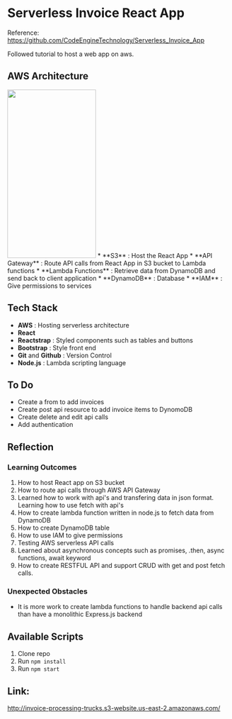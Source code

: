 # Serverless Invoice React App

Reference: https://github.com/CodeEngineTechnology/Serverless_Invoice_App

Followed tutorial to host a web app on aws. 

## AWS Architecture
<img src="https://github.com/sarbjot-14/dynamic_dcf/blob/master/Screenshot_20210825-114536.jpg" width="200" height="380">
* **S3** : Host the React App 
* **API Gateway** : Route API calls from React App in S3 bucket to Lambda functions
* **Lambda Functions** : Retrieve data from DynamoDB and send back to client application
* **DynamoDB** : Database
* **IAM** : Give permissions to services


## Tech Stack
* **AWS** : Hosting serverless architecture
* **React**
* **Reactstrap** : Styled components such as tables and buttons
* **Bootstrap** : Style front end
* **Git** and **Github** : Version Control
* **Node.js** : Lambda scripting language

## To Do
* Create a from to add invoices
* Create post api resource to add invoice items to DynomoDB
* Create delete and edit api calls
* Add authentication


## Reflection

### Learning Outcomes
1. How to host React app on S3 bucket
2. How to route api calls through AWS API Gateway
3. Learned how to work with api's and transfering data in json format. Learning how to use fetch with api's
4. How to create lambda function written in node.js to fetch data from DynamoDB
5. How to create DynamoDB table
6. How to use IAM to give permissions
7. Testing AWS serverless API calls
8. Learned about asynchronous concepts such as promises, .then, async functions, await keyword
9. How to create RESTFUL API and support CRUD with get and post fetch calls. 


### Unexpected Obstacles
* It is more work to create lambda functions to handle backend api calls than have a monolithic Express.js backend

## Available Scripts

1. Clone repo
2. Run `npm install`
3. Run `npm start`

## Link:
http://invoice-processing-trucks.s3-website.us-east-2.amazonaws.com/


